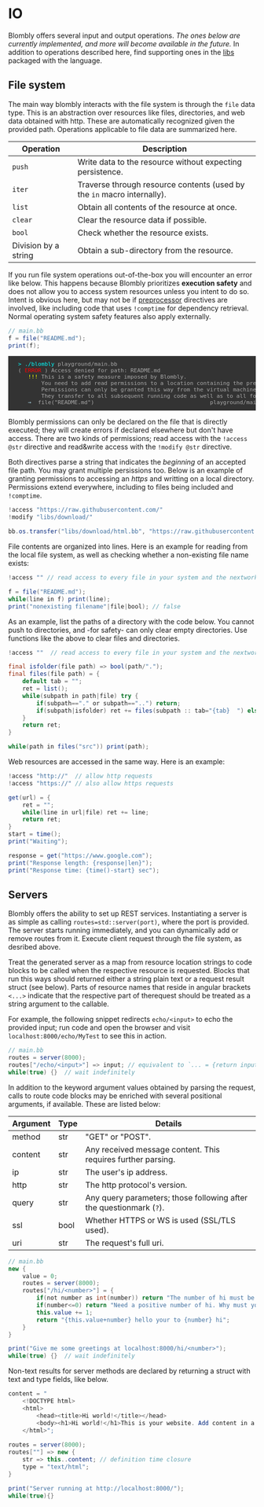# IO

Blombly offers several input and output operations.
*The ones below are currently implemented, and more will become available in the future.*
In addition to operations described here, find supporting ones in the [libs](../advanced/libs.md) packaged
with the language.


## File system

The main way blombly interacts with the file system is through the `file` data type.
This is an abstraction over resources like files, directories, and web data obtained
with http. These are automatically recognized given the provided path. 
Operations applicable to file data are summarized here.

| **Operation**         | **Description**                                                                          |
|------------------------|------------------------------------------------------------------------------------------|
| `push`                | Write data to the resource without expecting persistence.                                 |
| `iter`                | Traverse through resource contents (used by the `in` macro internally).                   |
| `list`                | Obtain all contents of the resource at once.                                              |
| `clear`               | Clear the resource data if possible.                                                      |
| `bool`                | Check whether the resource exists.                                                        |
| Division by a string  | Obtain a sub-directory from the resource.                                                 |


If you run file system operations out-of-the-box you will encounter an error
like below. This happens because Blombly prioritizes **execution safety** and does 
not allow you to access system resources unless you intent to do so. Intent is obvious
here, but may not be if [preprocessor](../advanced/preprocessor.md) directives are involved,
like including code that uses `!comptime` for dependency retrieval. 
Normal operating system safety features also apply externally.

```java
// main.bb
f = file("README.md");
print(f);
```

<pre style="font-size: 80%;background-color: #333; color: #AAA; padding: 10px 20px; overflow-x: auto;">
<span style="color: cyan;">> ./blombly</span> playground/main.bb
(<span style="color: red;"> ERROR </span>) Access denied for path: README.md
   <span style="color: yellow;">!!!</span> This is a safety measure imposed by Blombly.
       You need to add read permissions to a location containing the prefix with `!access "location"`.
       Permissions can only be granted this way from the virtual machine's entry point.
       They transfer to all subsequent running code as well as to all following `!comptime` preprocessing.
   <span style="color: lightblue;">→</span>  file("README.md")                                   playground/main.bb line 1
</pre>

Blombly permissions can only be declared on the file that is directly
executed; they will create errors if declared elsewhere but don't have access.
There are two kinds of permissions; read access with the `!access @str` 
directive and read&write access with the `!modify @str` directive.

Both directives parse a string that indicates the *beginning* of an accepted file path.
You may grant multiple persissions too. Below is an example of granting permissions to accessing
an *https* and writting on a local directory. Permissions extend everywhere, 
including to files being included and `!comptime`. 


```java
!access "https://raw.githubusercontent.com/"
!modify "libs/download/"

bb.os.transfer("libs/download/html.bb", "https://raw.githubusercontent.com/maniospas/Blombly/refs/heads/main/libs/html.bb");
```

File contents are organized into lines.
Here is an example for reading from the local file system,
as well as checking whether a non-existing file name exists:

```java
!access "" // read access to every file in your system and the nextwork (NOT RECOMMENDED)

f = file("README.md");
while(line in f) print(line);
print("nonexisting filename"|file|bool); // false
```

As an example, list the paths of a directory with the code below. 
You cannot push to directories, and -for safety- can only clear empty directories.
Use functions like the above to clear files and directories.

```java
!access ""  // read access to every file in your system and the nextwork (NOT RECOMMENDED)

final isfolder(file path) => bool(path/".");
final files(file path) = {
    default tab = "";
    ret = list();
    while(subpath in path|file) try {
        if(subpath=="." or subpath=="..") return;
        if(subpath|isfolder) ret += files(subpath :: tab="{tab}  ") else push(ret, subpath);
    }
    return ret;
}

while(path in files("src")) print(path);
```

Web resources are accessed in the same way. Here is an example:

```java
!access "http://"  // allow http requests
!access "https://" // also allow https requests

get(url) = {
    ret = "";
    while(line in url|file) ret += line;
    return ret;
}
start = time();
print("Waiting");

response = get("https://www.google.com");
print("Response length: {response|len}");
print("Response time: {time()-start} sec");
```



## Servers

Blombly offers the ability to set up REST services.
Instantiating a server is as simple as calling `routes=std::server(port)`,
where the port is provided. The server starts running immediately,
and you can dynamically add or remove routes from it. Execute client
request through the file system, as desribed above.


Treat the generated server as a map from resource location strings to code blocks
to be called when the respective resource is requested. Blocks that run this
ways should returned either a string plain text or a request result struct (see below). 
Parts of resource names that reside in angular brackets `<...>` indicate that the respective 
part of therequest should be treated as a string argument to the callable.

For example, the following snippet redirects `echo/<input>` to echo the provided input;
run code and open the browser and visit `localhost:8000/echo/MyTest` to see this in action.

```java
// main.bb
routes = server(8000);
routes["/echo/<input>"] => input; // equivalent to `... = {return input}`
while(true) {}  // wait indefinitely
```

In addition to the keyword argument values obtained by parsing the request, calls
to route code blocks may be enriched with several positional arguments, if available.
These are listed below:

| Argument | Type | Details |
| -------- | ---- | ----------- |
| method   | str  | "GET" or "POST". |
| content  | str  | Any received message content. This requires further parsing. |
| ip       | str  | The user's ip address. |
| http     | str  | The http protocol's version. |
| query    | str  | Any query parameters; those following after the questionmark (`?`). |
| ssl      | bool | Whether HTTPS or WS is used (SSL/TLS used). |
| uri      | str  | The request's full uri. |


```java
// main.bb
new {
    value = 0;
    routes = server(8000);
    routes["/hi/<number>"] = {
        if(not number as int(number)) return "The number of hi must be an integer.";
        if(number<=0) return "Need a positive number of hi. Why must you take them away? :-(";
        this.value += 1;
        return "{this.value+number} hello your to {number} hi";
    }
}

print("Give me some greetings at localhost:8000/hi/<number>");
while(true) {}  // wait indefinitely
```

Non-text results for server methods are declared by returning
a struct with text and type fields, like below.

```java
content = "
    <!DOCTYPE html>
    <html>
        <head><title>Hi world!</title></head>
        <body><h1>Hi world!</h1>This is your website. Add content in a <a href='https://perfectmotherfuckingwebsite.com/'>nice format</a>.</body>
    </html>";
    
routes = server(8000);
routes[""] => new {
    str => this..content; // definition time closure
    type = "text/html";
}

print("Server running at http://localhost:8000/");
while(true){}
```
